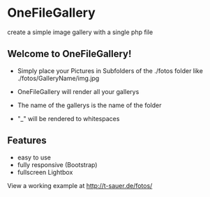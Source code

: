# OneFileGallery
create a simple image gallery with a single php file


## Welcome to OneFileGallery!

* Simply place your Pictures in Subfolders of the ./fotos folder like ./fotos/GalleryName/img.jpg

* OneFileGallery will render all your gallerys

* The name of the gallerys is the name of the folder

* "_" will be rendered to whitespaces

## Features

* easy to use
* fully responsive (Bootstrap)
* fullscreen Lightbox


View a working example at http://t-sauer.de/fotos/
